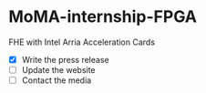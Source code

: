 # MoMA-internship-FPGA
FHE with Intel Arria Acceleration Cards
- [x] Write the press release
- [ ] Update the website
- [ ] Contact the media
